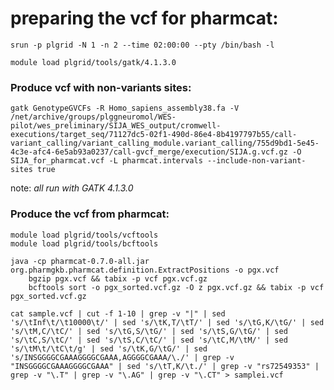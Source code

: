 # preparing the vcf for pharmcat:

`srun -p plgrid -N 1 -n 2 --time 02:00:00 --pty /bin/bash -l`

`module load plgrid/tools/gatk/4.1.3.0`

### Produce vcf with non-variants sites:
`gatk GenotypeGVCFs -R Homo_sapiens_assembly38.fa -V /net/archive/groups/plggneuromol/WES-pilot/wes_preliminary/SIJA_WES_output/cromwell-executions/target_seq/71127dc5-02f1-490d-86e4-8b4197797b55/call-variant_calling/variant_calling_module.variant_calling/755d9bd1-5e45-4c3e-afc4-6e5ab93a0237/call-gvcf_merge/execution/SIJA.g.vcf.gz -O SIJA_for_pharmcat.vcf -L pharmcat.intervals --include-non-variant-sites true`

note: *all run with GATK 4.1.3.0*

### Produce the vcf from pharmcat:

```
module load plgrid/tools/vcftools
module load plgrid/tools/bcftools

java -cp pharmcat-0.7.0-all.jar org.pharmgkb.pharmcat.definition.ExtractPositions -o pgx.vcf
    bgzip pgx.vcf && tabix -p vcf pgx.vcf.gz
    bcftools sort -o pgx_sorted.vcf.gz -O z pgx.vcf.gz && tabix -p vcf pgx_sorted.vcf.gz
```



```
cat sample.vcf | cut -f 1-10 | grep -v "|" | sed 's/\tInf\t/\t10000\t/' | sed 's/\tK,T/\tT/' | sed 's/\tG,K/\tG/' | sed 's/\tM,C/\tC/' | sed 's/\tG,S/\tG/' | sed 's/\tS,G/\tG/' | sed 's/\tC,S/\tC/' | sed 's/\tS,C/\tC/' | sed 's/\tC,M/\tM/' | sed 's/\tM\t/\tC\t/g' | sed 's/\tK,G/\tG/' | sed 's/INSGGGGCGAAAGGGGCGAAA,AGGGGCGAAA/\./' | grep -v "INSGGGGCGAAAGGGGCGAAA" | sed 's/\tT,K/\t./' | grep -v "rs72549353" | grep -v "\.T" | grep -v "\.AG" | grep -v "\.CT" > samplei.vcf
```

 
